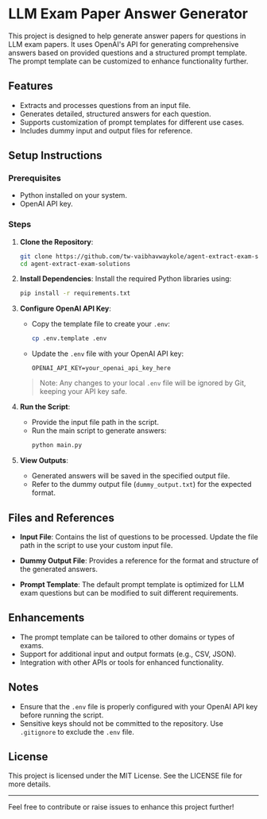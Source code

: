 # LLM Exam Paper Answer Generator

This project is designed to help generate answer papers for questions in LLM exam papers. It uses OpenAI's API for generating comprehensive answers based on provided questions and a structured prompt template. The prompt template can be customized to enhance functionality further.

## Features
- Extracts and processes questions from an input file.
- Generates detailed, structured answers for each question.
- Supports customization of prompt templates for different use cases.
- Includes dummy input and output files for reference.

## Setup Instructions

### Prerequisites
- Python installed on your system.
- OpenAI API key.

### Steps
1. **Clone the Repository**:
   ```bash
   git clone https://github.com/tw-vaibhavwaykole/agent-extract-exam-solutions.git
   cd agent-extract-exam-solutions
   ```

2. **Install Dependencies**:
   Install the required Python libraries using:
   ```bash
   pip install -r requirements.txt
   ```

3. **Configure OpenAI API Key**:
   - Copy the template file to create your `.env`:
     ```bash
     cp .env.template .env
     ```
   - Update the `.env` file with your OpenAI API key:
     ```
     OPENAI_API_KEY=your_openai_api_key_here
     ```

   > Note: Any changes to your local `.env` file will be ignored by Git, keeping your API key safe.

4. **Run the Script**:
   - Provide the input file path in the script.
   - Run the main script to generate answers:
     ```bash
     python main.py
     ```

5. **View Outputs**:
   - Generated answers will be saved in the specified output file.
   - Refer to the dummy output file (`dummy_output.txt`) for the expected format.

## Files and References

- **Input File**:
  Contains the list of questions to be processed. Update the file path in the script to use your custom input file.

- **Dummy Output File**:
  Provides a reference for the format and structure of the generated answers.

- **Prompt Template**:
  The default prompt template is optimized for LLM exam questions but can be modified to suit different requirements.

## Enhancements
- The prompt template can be tailored to other domains or types of exams.
- Support for additional input and output formats (e.g., CSV, JSON).
- Integration with other APIs or tools for enhanced functionality. 

## Notes
- Ensure that the `.env` file is properly configured with your OpenAI API key before running the script.
- Sensitive keys should not be committed to the repository. Use `.gitignore` to exclude the `.env` file.

## License
This project is licensed under the MIT License. See the LICENSE file for more details.

---

Feel free to contribute or raise issues to enhance this project further!
